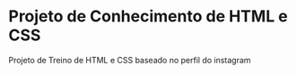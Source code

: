 # Projeto de Conhecimento de HTML e CSS
Projeto de Treino de HTML e CSS baseado no perfil do instagram
